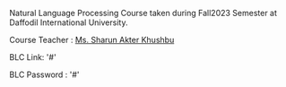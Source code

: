 Natural Language Processing Course taken during Fall2023 Semester at Daffodil International University. 

Course Teacher : [Ms. Sharun Akter Khushbu](https://faculty.daffodilvarsity.edu.bd/profile/cse/sharun.html) 

BLC Link: '#' 

BLC Password : '#'